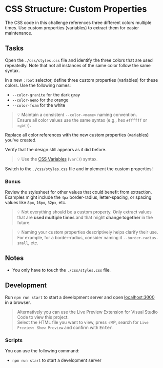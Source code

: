 # CSS Structure: Custom Properties

The CSS code in this challenge references three different colors multiple times. Use custom properties (variables) to extract them for easier maintenance.

## Tasks

Open the `./css/styles.css` file and identify the three colors that are used repeatedly. Note that not all instances of the same color follow the same syntax.

In a new `:root` selector, define three custom properties (variables) for these colors. Use the following names:

- `--color-granite` for the dark gray
- `--color-nemo` for the orange
- `--color-foam` for the white

> 💡 Maintain a consistent `--color-<name>` naming convention.  
> Ensure all color values use the same syntax (e.g., hex `#ffffff` or `rgb()`).

Replace all color references with the new custom properties (variables) you've created.

Verify that the design still appears as it did before.

> 💡 Use the [CSS Variables](https://developer.mozilla.org/en-US/docs/Web/CSS/Using_CSS_custom_properties) (`var()`) syntax.

Switch to the `./css/styles.css` file and implement the custom properties!

### Bonus

Review the stylesheet for other values that could benefit from extraction. Examples might include the `4px` border-radius, letter-spacing, or spacing values like `8px`, `16px`, `32px`, etc.

> 💡 Not everything should be a custom property. Only extract values that are **used multiple times** and that might **change together** in the future.

> 💡 Naming your custom properties descriptively helps clarify their use. For example, for a border-radius, consider naming it `--border-radius-small`, etc.

## Notes

- You only have to touch the `./css/styles.css` file.

## Development

Run `npm run start` to start a development server and open [localhost:3000](http://localhost:3000) in a browser.

> Alternatively you can use the Live Preview Extension for Visual Studio Code to view this project.  
> Select the HTML file you want to view, press <kbd>⇧</kbd><kbd>⌘</kbd><kbd>P</kbd>, search for `Live Preview: Show Preview` and confirm with <kbd>Enter</kbd>.

### Scripts

You can use the following command:

- `npm run start` to start a development server

